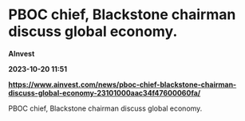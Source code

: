 # PBOC chief, Blackstone chairman discuss global economy.
**AInvest**

**2023-10-20 11:51**

**https://www.ainvest.com/news/pboc-chief-blackstone-chairman-discuss-global-economy-23101000aac34f47600060fa/**

PBOC chief, Blackstone chairman discuss global economy.